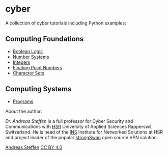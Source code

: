 # cyber

A collection of cyber tutorials including Python examples:

## Computing Foundations
* [Boolean Logic](Boolean_Logic.md)
* [Number Systems](Number_Systems.md)
* [Integers](Integers.md)
* [Floating Point Numbers](Floating_Point_Numbers.md)
* [Character Sets](Character_Sets.md)

## Computing Systems

* [Programs](Programs.md)

About the author:

*Dr. Andreas Steffen* is a full professor for Cyber Security and Communications with [HSR][HSR] University of Applied Sciences Rapperswil, Switzerland. He is head of the [INS][INS] Institute for Networked Solutions at HSR and project leader of the popular [strongSwan][SS] open source VPN solution.

[Andreas Steffen][AS] [CC BY 4.0][CC]

[AS]: mailto:andreas.steffen@strongsec.net
[CC]: http://creativecommons.org/licenses/by/4.0/
[SS]: https://www.strongswan.org
[HSR]: https://www.hsr.ch/en/studies/bachelor/degree-programmes/computer-science/overview/
[INS]: https://www.ins.hsr.ch/index.php?id=16093
